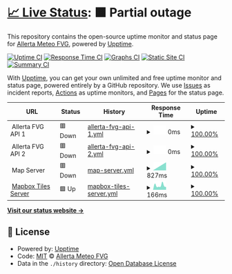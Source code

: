# [📈 Live Status](https://allertafvg.eu.org): <!--live status--> **🟧 Partial outage**

This repository contains the open-source uptime monitor and status page for [Allerta Meteo FVG](https://allertafvg.eu.org), powered by [Upptime](https://github.com/upptime/upptime).

[![Uptime CI](https://github.com/allertafvg/status/workflows/Uptime%20CI/badge.svg)](https://github.com/upptime/upptime/actions?query=workflow%3A%22Uptime+CI%22)
[![Response Time CI](https://github.com/allertafvg/status/workflows/Response%20Time%20CI/badge.svg)](https://github.com/upptime/upptime/actions?query=workflow%3A%22Response+Time+CI%22)
[![Graphs CI](https://github.com/allertafvg/status/workflows/Graphs%20CI/badge.svg)](https://github.com/upptime/upptime/actions?query=workflow%3A%22Graphs+CI%22)
[![Static Site CI](https://github.com/allertafvg/status/workflows/Static%20Site%20CI/badge.svg)](https://github.com/upptime/upptime/actions?query=workflow%3A%22Static+Site+CI%22)
[![Summary CI](https://github.com/allertafvg/status/workflows/Summary%20CI/badge.svg)](https://github.com/upptime/upptime/actions?query=workflow%3A%22Summary+CI%22)

With [Upptime](https://upptime.js.org), you can get your own unlimited and free uptime monitor and status page, powered entirely by a GitHub repository. We use [Issues](https://github.com/allertafvg/status/issues) as incident reports, [Actions](https://github.com/allertafvg/status/actions) as uptime monitors, and [Pages](https://allertafvg.eu.org) for the status page.

<!--start: status pages-->
<!-- This summary is generated by Upptime (https://github.com/upptime/upptime) -->
<!-- Do not edit this manually, your changes will be overwritten -->
<!-- prettier-ignore -->
| URL | Status | History | Response Time | Uptime |
| --- | ------ | ------- | ------------- | ------ |
| <img alt="" src="https://favicons.githubusercontent.com/null" height="13"> Allerta FVG API 1 | 🟥 Down | [allerta-fvg-api-1.yml](https://github.com/allertafvg/status/commits/HEAD/history/allerta-fvg-api-1.yml) | <details><summary><img alt="Response time graph" src="./graphs/allerta-fvg-api-1/response-time-week.png" height="20"> 0ms</summary><br><a href="https://status.allertafvg.eu.org/history/allerta-fvg-api-1"><img alt="Response time 818" src="https://img.shields.io/endpoint?url=https%3A%2F%2Fraw.githubusercontent.com%2Fallertafvg%2Fstatus%2FHEAD%2Fapi%2Fallerta-fvg-api-1%2Fresponse-time.json"></a><br><a href="https://status.allertafvg.eu.org/history/allerta-fvg-api-1"><img alt="24-hour response time 0" src="https://img.shields.io/endpoint?url=https%3A%2F%2Fraw.githubusercontent.com%2Fallertafvg%2Fstatus%2FHEAD%2Fapi%2Fallerta-fvg-api-1%2Fresponse-time-day.json"></a><br><a href="https://status.allertafvg.eu.org/history/allerta-fvg-api-1"><img alt="7-day response time 0" src="https://img.shields.io/endpoint?url=https%3A%2F%2Fraw.githubusercontent.com%2Fallertafvg%2Fstatus%2FHEAD%2Fapi%2Fallerta-fvg-api-1%2Fresponse-time-week.json"></a><br><a href="https://status.allertafvg.eu.org/history/allerta-fvg-api-1"><img alt="30-day response time 0" src="https://img.shields.io/endpoint?url=https%3A%2F%2Fraw.githubusercontent.com%2Fallertafvg%2Fstatus%2FHEAD%2Fapi%2Fallerta-fvg-api-1%2Fresponse-time-month.json"></a><br><a href="https://status.allertafvg.eu.org/history/allerta-fvg-api-1"><img alt="1-year response time 846" src="https://img.shields.io/endpoint?url=https%3A%2F%2Fraw.githubusercontent.com%2Fallertafvg%2Fstatus%2FHEAD%2Fapi%2Fallerta-fvg-api-1%2Fresponse-time-year.json"></a></details> | <details><summary><a href="https://status.allertafvg.eu.org/history/allerta-fvg-api-1">100.00%</a></summary><a href="https://status.allertafvg.eu.org/history/allerta-fvg-api-1"><img alt="All-time uptime 100.00%" src="https://img.shields.io/endpoint?url=https%3A%2F%2Fraw.githubusercontent.com%2Fallertafvg%2Fstatus%2FHEAD%2Fapi%2Fallerta-fvg-api-1%2Fuptime.json"></a><br><a href="https://status.allertafvg.eu.org/history/allerta-fvg-api-1"><img alt="24-hour uptime 100.00%" src="https://img.shields.io/endpoint?url=https%3A%2F%2Fraw.githubusercontent.com%2Fallertafvg%2Fstatus%2FHEAD%2Fapi%2Fallerta-fvg-api-1%2Fuptime-day.json"></a><br><a href="https://status.allertafvg.eu.org/history/allerta-fvg-api-1"><img alt="7-day uptime 100.00%" src="https://img.shields.io/endpoint?url=https%3A%2F%2Fraw.githubusercontent.com%2Fallertafvg%2Fstatus%2FHEAD%2Fapi%2Fallerta-fvg-api-1%2Fuptime-week.json"></a><br><a href="https://status.allertafvg.eu.org/history/allerta-fvg-api-1"><img alt="30-day uptime 100.00%" src="https://img.shields.io/endpoint?url=https%3A%2F%2Fraw.githubusercontent.com%2Fallertafvg%2Fstatus%2FHEAD%2Fapi%2Fallerta-fvg-api-1%2Fuptime-month.json"></a><br><a href="https://status.allertafvg.eu.org/history/allerta-fvg-api-1"><img alt="1-year uptime 100.00%" src="https://img.shields.io/endpoint?url=https%3A%2F%2Fraw.githubusercontent.com%2Fallertafvg%2Fstatus%2FHEAD%2Fapi%2Fallerta-fvg-api-1%2Fuptime-year.json"></a></details>
| <img alt="" src="https://favicons.githubusercontent.com/null" height="13"> Allerta FVG API 2 | 🟥 Down | [allerta-fvg-api-2.yml](https://github.com/allertafvg/status/commits/HEAD/history/allerta-fvg-api-2.yml) | <details><summary><img alt="Response time graph" src="./graphs/allerta-fvg-api-2/response-time-week.png" height="20"> 0ms</summary><br><a href="https://status.allertafvg.eu.org/history/allerta-fvg-api-2"><img alt="Response time 1503" src="https://img.shields.io/endpoint?url=https%3A%2F%2Fraw.githubusercontent.com%2Fallertafvg%2Fstatus%2FHEAD%2Fapi%2Fallerta-fvg-api-2%2Fresponse-time.json"></a><br><a href="https://status.allertafvg.eu.org/history/allerta-fvg-api-2"><img alt="24-hour response time 0" src="https://img.shields.io/endpoint?url=https%3A%2F%2Fraw.githubusercontent.com%2Fallertafvg%2Fstatus%2FHEAD%2Fapi%2Fallerta-fvg-api-2%2Fresponse-time-day.json"></a><br><a href="https://status.allertafvg.eu.org/history/allerta-fvg-api-2"><img alt="7-day response time 0" src="https://img.shields.io/endpoint?url=https%3A%2F%2Fraw.githubusercontent.com%2Fallertafvg%2Fstatus%2FHEAD%2Fapi%2Fallerta-fvg-api-2%2Fresponse-time-week.json"></a><br><a href="https://status.allertafvg.eu.org/history/allerta-fvg-api-2"><img alt="30-day response time 0" src="https://img.shields.io/endpoint?url=https%3A%2F%2Fraw.githubusercontent.com%2Fallertafvg%2Fstatus%2FHEAD%2Fapi%2Fallerta-fvg-api-2%2Fresponse-time-month.json"></a><br><a href="https://status.allertafvg.eu.org/history/allerta-fvg-api-2"><img alt="1-year response time 1455" src="https://img.shields.io/endpoint?url=https%3A%2F%2Fraw.githubusercontent.com%2Fallertafvg%2Fstatus%2FHEAD%2Fapi%2Fallerta-fvg-api-2%2Fresponse-time-year.json"></a></details> | <details><summary><a href="https://status.allertafvg.eu.org/history/allerta-fvg-api-2">100.00%</a></summary><a href="https://status.allertafvg.eu.org/history/allerta-fvg-api-2"><img alt="All-time uptime 100.00%" src="https://img.shields.io/endpoint?url=https%3A%2F%2Fraw.githubusercontent.com%2Fallertafvg%2Fstatus%2FHEAD%2Fapi%2Fallerta-fvg-api-2%2Fuptime.json"></a><br><a href="https://status.allertafvg.eu.org/history/allerta-fvg-api-2"><img alt="24-hour uptime 100.00%" src="https://img.shields.io/endpoint?url=https%3A%2F%2Fraw.githubusercontent.com%2Fallertafvg%2Fstatus%2FHEAD%2Fapi%2Fallerta-fvg-api-2%2Fuptime-day.json"></a><br><a href="https://status.allertafvg.eu.org/history/allerta-fvg-api-2"><img alt="7-day uptime 100.00%" src="https://img.shields.io/endpoint?url=https%3A%2F%2Fraw.githubusercontent.com%2Fallertafvg%2Fstatus%2FHEAD%2Fapi%2Fallerta-fvg-api-2%2Fuptime-week.json"></a><br><a href="https://status.allertafvg.eu.org/history/allerta-fvg-api-2"><img alt="30-day uptime 100.00%" src="https://img.shields.io/endpoint?url=https%3A%2F%2Fraw.githubusercontent.com%2Fallertafvg%2Fstatus%2FHEAD%2Fapi%2Fallerta-fvg-api-2%2Fuptime-month.json"></a><br><a href="https://status.allertafvg.eu.org/history/allerta-fvg-api-2"><img alt="1-year uptime 100.00%" src="https://img.shields.io/endpoint?url=https%3A%2F%2Fraw.githubusercontent.com%2Fallertafvg%2Fstatus%2FHEAD%2Fapi%2Fallerta-fvg-api-2%2Fuptime-year.json"></a></details>
| <img alt="" src="https://favicons.githubusercontent.com/null" height="13"> Map Server | 🟥 Down | [map-server.yml](https://github.com/allertafvg/status/commits/HEAD/history/map-server.yml) | <details><summary><img alt="Response time graph" src="./graphs/map-server/response-time-week.png" height="20"> 827ms</summary><br><a href="https://status.allertafvg.eu.org/history/map-server"><img alt="Response time 3184" src="https://img.shields.io/endpoint?url=https%3A%2F%2Fraw.githubusercontent.com%2Fallertafvg%2Fstatus%2FHEAD%2Fapi%2Fmap-server%2Fresponse-time.json"></a><br><a href="https://status.allertafvg.eu.org/history/map-server"><img alt="24-hour response time 0" src="https://img.shields.io/endpoint?url=https%3A%2F%2Fraw.githubusercontent.com%2Fallertafvg%2Fstatus%2FHEAD%2Fapi%2Fmap-server%2Fresponse-time-day.json"></a><br><a href="https://status.allertafvg.eu.org/history/map-server"><img alt="7-day response time 827" src="https://img.shields.io/endpoint?url=https%3A%2F%2Fraw.githubusercontent.com%2Fallertafvg%2Fstatus%2FHEAD%2Fapi%2Fmap-server%2Fresponse-time-week.json"></a><br><a href="https://status.allertafvg.eu.org/history/map-server"><img alt="30-day response time 1336" src="https://img.shields.io/endpoint?url=https%3A%2F%2Fraw.githubusercontent.com%2Fallertafvg%2Fstatus%2FHEAD%2Fapi%2Fmap-server%2Fresponse-time-month.json"></a><br><a href="https://status.allertafvg.eu.org/history/map-server"><img alt="1-year response time 2268" src="https://img.shields.io/endpoint?url=https%3A%2F%2Fraw.githubusercontent.com%2Fallertafvg%2Fstatus%2FHEAD%2Fapi%2Fmap-server%2Fresponse-time-year.json"></a></details> | <details><summary><a href="https://status.allertafvg.eu.org/history/map-server">100.00%</a></summary><a href="https://status.allertafvg.eu.org/history/map-server"><img alt="All-time uptime 100.00%" src="https://img.shields.io/endpoint?url=https%3A%2F%2Fraw.githubusercontent.com%2Fallertafvg%2Fstatus%2FHEAD%2Fapi%2Fmap-server%2Fuptime.json"></a><br><a href="https://status.allertafvg.eu.org/history/map-server"><img alt="24-hour uptime 100.00%" src="https://img.shields.io/endpoint?url=https%3A%2F%2Fraw.githubusercontent.com%2Fallertafvg%2Fstatus%2FHEAD%2Fapi%2Fmap-server%2Fuptime-day.json"></a><br><a href="https://status.allertafvg.eu.org/history/map-server"><img alt="7-day uptime 100.00%" src="https://img.shields.io/endpoint?url=https%3A%2F%2Fraw.githubusercontent.com%2Fallertafvg%2Fstatus%2FHEAD%2Fapi%2Fmap-server%2Fuptime-week.json"></a><br><a href="https://status.allertafvg.eu.org/history/map-server"><img alt="30-day uptime 100.00%" src="https://img.shields.io/endpoint?url=https%3A%2F%2Fraw.githubusercontent.com%2Fallertafvg%2Fstatus%2FHEAD%2Fapi%2Fmap-server%2Fuptime-month.json"></a><br><a href="https://status.allertafvg.eu.org/history/map-server"><img alt="1-year uptime 100.00%" src="https://img.shields.io/endpoint?url=https%3A%2F%2Fraw.githubusercontent.com%2Fallertafvg%2Fstatus%2FHEAD%2Fapi%2Fmap-server%2Fuptime-year.json"></a></details>
| <img alt="" src="https://favicons.githubusercontent.com/api.mapbox.com" height="13"> [Mapbox Tiles Server](https://api.mapbox.com/styles/v1/mapbox/streets-v11/tiles/256/) | 🟩 Up | [mapbox-tiles-server.yml](https://github.com/allertafvg/status/commits/HEAD/history/mapbox-tiles-server.yml) | <details><summary><img alt="Response time graph" src="./graphs/mapbox-tiles-server/response-time-week.png" height="20"> 166ms</summary><br><a href="https://status.allertafvg.eu.org/history/mapbox-tiles-server"><img alt="Response time 185" src="https://img.shields.io/endpoint?url=https%3A%2F%2Fraw.githubusercontent.com%2Fallertafvg%2Fstatus%2FHEAD%2Fapi%2Fmapbox-tiles-server%2Fresponse-time.json"></a><br><a href="https://status.allertafvg.eu.org/history/mapbox-tiles-server"><img alt="24-hour response time 111" src="https://img.shields.io/endpoint?url=https%3A%2F%2Fraw.githubusercontent.com%2Fallertafvg%2Fstatus%2FHEAD%2Fapi%2Fmapbox-tiles-server%2Fresponse-time-day.json"></a><br><a href="https://status.allertafvg.eu.org/history/mapbox-tiles-server"><img alt="7-day response time 166" src="https://img.shields.io/endpoint?url=https%3A%2F%2Fraw.githubusercontent.com%2Fallertafvg%2Fstatus%2FHEAD%2Fapi%2Fmapbox-tiles-server%2Fresponse-time-week.json"></a><br><a href="https://status.allertafvg.eu.org/history/mapbox-tiles-server"><img alt="30-day response time 174" src="https://img.shields.io/endpoint?url=https%3A%2F%2Fraw.githubusercontent.com%2Fallertafvg%2Fstatus%2FHEAD%2Fapi%2Fmapbox-tiles-server%2Fresponse-time-month.json"></a><br><a href="https://status.allertafvg.eu.org/history/mapbox-tiles-server"><img alt="1-year response time 171" src="https://img.shields.io/endpoint?url=https%3A%2F%2Fraw.githubusercontent.com%2Fallertafvg%2Fstatus%2FHEAD%2Fapi%2Fmapbox-tiles-server%2Fresponse-time-year.json"></a></details> | <details><summary><a href="https://status.allertafvg.eu.org/history/mapbox-tiles-server">100.00%</a></summary><a href="https://status.allertafvg.eu.org/history/mapbox-tiles-server"><img alt="All-time uptime 100.00%" src="https://img.shields.io/endpoint?url=https%3A%2F%2Fraw.githubusercontent.com%2Fallertafvg%2Fstatus%2FHEAD%2Fapi%2Fmapbox-tiles-server%2Fuptime.json"></a><br><a href="https://status.allertafvg.eu.org/history/mapbox-tiles-server"><img alt="24-hour uptime 100.00%" src="https://img.shields.io/endpoint?url=https%3A%2F%2Fraw.githubusercontent.com%2Fallertafvg%2Fstatus%2FHEAD%2Fapi%2Fmapbox-tiles-server%2Fuptime-day.json"></a><br><a href="https://status.allertafvg.eu.org/history/mapbox-tiles-server"><img alt="7-day uptime 100.00%" src="https://img.shields.io/endpoint?url=https%3A%2F%2Fraw.githubusercontent.com%2Fallertafvg%2Fstatus%2FHEAD%2Fapi%2Fmapbox-tiles-server%2Fuptime-week.json"></a><br><a href="https://status.allertafvg.eu.org/history/mapbox-tiles-server"><img alt="30-day uptime 100.00%" src="https://img.shields.io/endpoint?url=https%3A%2F%2Fraw.githubusercontent.com%2Fallertafvg%2Fstatus%2FHEAD%2Fapi%2Fmapbox-tiles-server%2Fuptime-month.json"></a><br><a href="https://status.allertafvg.eu.org/history/mapbox-tiles-server"><img alt="1-year uptime 100.00%" src="https://img.shields.io/endpoint?url=https%3A%2F%2Fraw.githubusercontent.com%2Fallertafvg%2Fstatus%2FHEAD%2Fapi%2Fmapbox-tiles-server%2Fuptime-year.json"></a></details>

<!--end: status pages-->

[**Visit our status website →**](https://allertafvg.eu.org)

## 📄 License

- Powered by: [Upptime](https://github.com/upptime/upptime)
- Code: [MIT](./LICENSE) © [Allerta Meteo FVG](https://allertafvg.eu.org)
- Data in the `./history` directory: [Open Database License](https://opendatacommons.org/licenses/odbl/1-0/)
